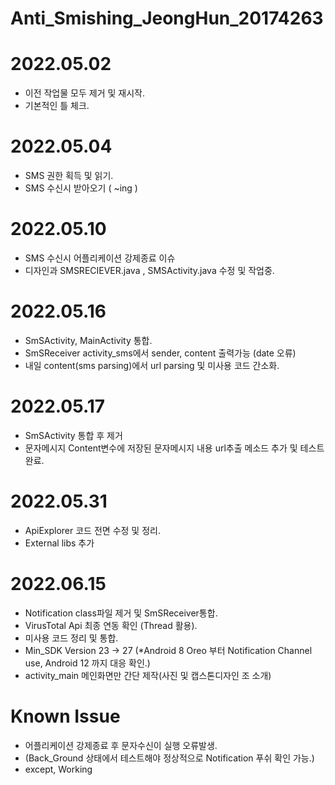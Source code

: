 # Anti_Smishing_JeongHun_20174263

# 2022.05.02
- 이전 작업물 모두 제거 및 재시작.
- 기본적인 틀 체크.

# 2022.05.04
- SMS 권한 획득 및 읽기.
- SMS 수신시 받아오기 ( ~ing )

# 2022.05.10
- SMS 수신시 어플리케이션 강제종료 이슈
- 디자인과 SMSRECIEVER.java , SMSActivity.java 수정 및 작업중.

# 2022.05.16
- SmSActivity, MainActivity 통합.
- SmSReceiver activity_sms에서 sender, content 출력가능 (date 오류)
- 내일 content(sms parsing)에서 url parsing 및 미사용 코드 간소화.

# 2022.05.17
- SmSActivity 통합 후 제거
- 문자메시지 Content변수에 저장된 문자메시지 내용 url추출 메소드 추가 및 테스트 완료.

# 2022.05.31
- ApiExplorer 코드 전면 수정 및 정리.
- External libs 추가

# 2022.06.15
- Notification class파일 제거 및 SmSReceiver통합.
- VirusTotal Api 최종 연동 확인 (Thread 활용).
- 미사용 코드 정리 및 통합.
- Min_SDK Version 23 -> 27 (*Android 8 Oreo 부터 Notification Channel use, Android 12 까지 대응 확인.)
- activity_main 메인화면만 간단 제작(사진 및 캡스톤디자인 조 소개)

# Known Issue
- 어플리케이션 강제종료 후 문자수신이 실행 오류발생.
- (Back_Ground 상태에서 테스트해야 정상적으로 Notification 푸쉬 확인 가능.)
- except, Working
